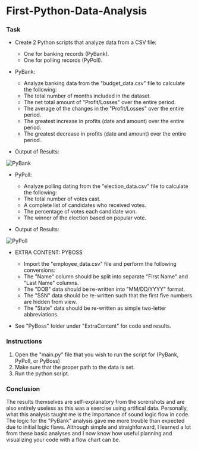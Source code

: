 # **First-Python-Data-Analysis**

### Task

* Create 2 Python scripts that analyze data from a CSV file:
  * One for banking records (PyBank).
  * One for polling records (PyPoll).
* PyBank:
  * Analyze banking data from the "budget_data.csv" file to calculate the following:
  * The total number of months included in the dataset.
  * The net total amount of "Profit/Losses" over the entire period.
  * The average of the changes in the "Profit/Losses" over the entire period.
  * The greatest increase in profits (date and amount) over the entire period.
  * The greatest decrease in profits (date and amount) over the entire period.
 
* Output of Results:

![PyBank](https://github.com/michaellegg16/python-challenge/blob/master/Screenshots/FinacialResultsScreenshot.png)

* PyPoll:
  * Analyze polling dating from the "election_data.csv" file to calculate the following:
  * The total number of votes cast.
  * A complete list of candidates who received votes.
  * The percentage of votes each candidate won.
  * The winner of the election based on popular vote.
 
* Output of Results:

![PyPoll](https://github.com/michaellegg16/python-challenge/blob/master/Screenshots/PollingResultsScreenshot.png)

* EXTRA CONTENT: PYBOSS 
  * Import the "employee_data.csv" file and perform the following conversions:
  * The "Name" column should be split into separate "First Name" and "Last Name" columns.
  * The "DOB" data should be re-written into "MM/DD/YYYY" format.
  * The "SSN" data should be re-written such that the first five numbers are hidden from view.
  * The "State" data should be re-written as simple two-letter abbreviations.
  
* See "PyBoss" folder under "ExtraContent" for code and results.
 
 ### Instructions
 
 1. Open the "main.py" file that you wish to run the script for (PyBank, PyPoll, or PyBoss)
 1. Make sure that the proper path to the data is set.
 1. Run the python script.
 
 ### Conclusion
 
 The results themselves are self-explanatory from the screnshots and are also entirely useless as this was a exercise using artifical data. Personally, what this analysis taught me is the importance of sound logic flow in code. The logic for the "PyBank" analysis gave me more trouble than expected due to initial logic flaws. Although simple and straighforward, I learned a lot from these basic analyses and I now know how useful planning and visualizing your code with a flow chart can be.
